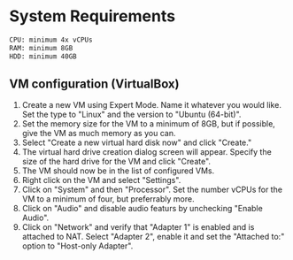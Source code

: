 # System Requirements
```sh
CPU: minimum 4x vCPUs
RAM: minimum 8GB
HDD: minimum 40GB
```

## VM configuration (VirtualBox)

  1.  Create a new VM using Expert Mode.   Name it whatever you would like.   Set the type to "Linux" and the version to "Ubuntu (64-bit)".
  2.  Set the memory size for the VM to a minimum of 8GB, but if possible, give the VM as much memory as you can.
  3.  Select "Create a new virtual hard disk now" and click "Create."
  4.  The virtual hard drive creation dialog screen will appear.   Specify the size of the hard drive for the VM and click "Create".
  5.  The VM should now be in the list of configured VMs.    
  6.  Right click on the VM and select "Settings".
  7.  Click on "System" and then "Processor".   Set the number vCPUs for the VM to a minimum of four, but preferrably more.
  8.  Click on "Audio" and disable audio featurs by unchecking "Enable Audio".
  9.  Click on "Network" and verify that "Adapter 1" is enabled and is attached to NAT.   Select "Adapter 2", enable it and set the "Attached to:" option to "Host-only Adapter". 
